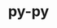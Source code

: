 ---
title: "py-py"
layout: cache
categories: [package, develop]
meta: {"versions": ["1.11.0"], "compilers": ["gcc@=11.4.0", "gcc@=9.4.0", "oneapi@=2023.2.0", "oneapi@=2023.2.1"], "oss": ["ubuntu20.04"], "platforms": ["linux"], "targets": ["aarch64", "neoverse_v1", "ppc64le", "x86_64_v3"], "stacks": ["e4s", "e4s-arm", "e4s-neoverse_v1", "e4s-oneapi", "e4s-power", "root"], "num_specs": 50, "num_specs_by_stack": {"e4s-arm": 8, "root": 50, "e4s-neoverse_v1": 6, "e4s-power": 12, "e4s": 12, "e4s-oneapi": 12}}
spec_details: [{"hash": "vd3u2a7dupv3mbqpvwahjcp5vrbmmyq3", "compiler": "gcc@=11.4.0", "versions": ["1.11.0"], "os": "ubuntu20.04", "platform": "linux", "target": "aarch64", "variants": ["build_system=python_pip"], "stacks": ["e4s-arm", "root"], "size": "-", "tarball": "https://binaries.spack.io/develop/build_cache/linux-ubuntu20.04-aarch64/gcc-11.4.0/py-py-1.11.0/linux-ubuntu20.04-aarch64-gcc-11.4.0-py-py-1.11.0-vd3u2a7dupv3mbqpvwahjcp5vrbmmyq3.spack"}, {"hash": "o2lskllzdp7mtmcebhcgf5t2gubsktin", "compiler": "gcc@=11.4.0", "versions": ["1.11.0"], "os": "ubuntu20.04", "platform": "linux", "target": "aarch64", "variants": ["build_system=python_pip"], "stacks": ["e4s-arm", "root"], "size": "-", "tarball": "https://binaries.spack.io/develop/build_cache/linux-ubuntu20.04-aarch64/gcc-11.4.0/py-py-1.11.0/linux-ubuntu20.04-aarch64-gcc-11.4.0-py-py-1.11.0-o2lskllzdp7mtmcebhcgf5t2gubsktin.spack"}, {"hash": "pnxcrtgsvahsquuzpho6j5ap4fhv3j2j", "compiler": "gcc@=11.4.0", "versions": ["1.11.0"], "os": "ubuntu20.04", "platform": "linux", "target": "aarch64", "variants": ["build_system=python_pip"], "stacks": ["e4s-arm", "root"], "size": "-", "tarball": "https://binaries.spack.io/develop/build_cache/linux-ubuntu20.04-aarch64/gcc-11.4.0/py-py-1.11.0/linux-ubuntu20.04-aarch64-gcc-11.4.0-py-py-1.11.0-pnxcrtgsvahsquuzpho6j5ap4fhv3j2j.spack"}, {"hash": "6uesi3n4y7dqyg4pibgp53rlin7i7qlb", "compiler": "gcc@=11.4.0", "versions": ["1.11.0"], "os": "ubuntu20.04", "platform": "linux", "target": "aarch64", "variants": ["build_system=python_pip"], "stacks": ["e4s-arm", "root"], "size": "-", "tarball": "https://binaries.spack.io/develop/build_cache/linux-ubuntu20.04-aarch64/gcc-11.4.0/py-py-1.11.0/linux-ubuntu20.04-aarch64-gcc-11.4.0-py-py-1.11.0-6uesi3n4y7dqyg4pibgp53rlin7i7qlb.spack"}, {"hash": "mq4d6dlfi2ocbw64rjuznzcmzxnd7jw2", "compiler": "gcc@=11.4.0", "versions": ["1.11.0"], "os": "ubuntu20.04", "platform": "linux", "target": "aarch64", "variants": ["build_system=python_pip"], "stacks": ["e4s-arm", "root"], "size": "-", "tarball": "https://binaries.spack.io/develop/build_cache/linux-ubuntu20.04-aarch64/gcc-11.4.0/py-py-1.11.0/linux-ubuntu20.04-aarch64-gcc-11.4.0-py-py-1.11.0-mq4d6dlfi2ocbw64rjuznzcmzxnd7jw2.spack"}, {"hash": "edxa7w3egt55klj7vp2vuzlpez63kfxy", "compiler": "gcc@=11.4.0", "versions": ["1.11.0"], "os": "ubuntu20.04", "platform": "linux", "target": "aarch64", "variants": ["build_system=python_pip"], "stacks": ["e4s-arm", "root"], "size": "-", "tarball": "https://binaries.spack.io/develop/build_cache/linux-ubuntu20.04-aarch64/gcc-11.4.0/py-py-1.11.0/linux-ubuntu20.04-aarch64-gcc-11.4.0-py-py-1.11.0-edxa7w3egt55klj7vp2vuzlpez63kfxy.spack"}, {"hash": "jwdpxx2nl4hxgezxqrl7euw3ng2xi5do", "compiler": "gcc@=11.4.0", "versions": ["1.11.0"], "os": "ubuntu20.04", "platform": "linux", "target": "aarch64", "variants": ["build_system=python_pip"], "stacks": ["e4s-arm", "root"], "size": "-", "tarball": "https://binaries.spack.io/develop/build_cache/linux-ubuntu20.04-aarch64/gcc-11.4.0/py-py-1.11.0/linux-ubuntu20.04-aarch64-gcc-11.4.0-py-py-1.11.0-jwdpxx2nl4hxgezxqrl7euw3ng2xi5do.spack"}, {"hash": "jd7le7ktccclcoeupzewnxxhs5vpxsx3", "compiler": "gcc@=11.4.0", "versions": ["1.11.0"], "os": "ubuntu20.04", "platform": "linux", "target": "aarch64", "variants": ["build_system=python_pip"], "stacks": ["e4s-arm", "root"], "size": "-", "tarball": "https://binaries.spack.io/develop/build_cache/linux-ubuntu20.04-aarch64/gcc-11.4.0/py-py-1.11.0/linux-ubuntu20.04-aarch64-gcc-11.4.0-py-py-1.11.0-jd7le7ktccclcoeupzewnxxhs5vpxsx3.spack"}, {"hash": "wjj2f4h4crgu3q3k6yp54gapbmp6keqc", "compiler": "gcc@=11.4.0", "versions": ["1.11.0"], "os": "ubuntu20.04", "platform": "linux", "target": "neoverse_v1", "variants": ["build_system=python_pip"], "stacks": ["e4s-neoverse_v1", "root"], "size": "-", "tarball": "https://binaries.spack.io/develop/build_cache/linux-ubuntu20.04-neoverse_v1/gcc-11.4.0/py-py-1.11.0/linux-ubuntu20.04-neoverse_v1-gcc-11.4.0-py-py-1.11.0-wjj2f4h4crgu3q3k6yp54gapbmp6keqc.spack"}, {"hash": "ebvfcwho4yrcvr6ilp7wtowvch2sz35k", "compiler": "gcc@=11.4.0", "versions": ["1.11.0"], "os": "ubuntu20.04", "platform": "linux", "target": "neoverse_v1", "variants": ["build_system=python_pip"], "stacks": ["e4s-neoverse_v1", "root"], "size": "-", "tarball": "https://binaries.spack.io/develop/build_cache/linux-ubuntu20.04-neoverse_v1/gcc-11.4.0/py-py-1.11.0/linux-ubuntu20.04-neoverse_v1-gcc-11.4.0-py-py-1.11.0-ebvfcwho4yrcvr6ilp7wtowvch2sz35k.spack"}, {"hash": "vcne2w3abxughirphg3sgeeksu6jlbtq", "compiler": "gcc@=11.4.0", "versions": ["1.11.0"], "os": "ubuntu20.04", "platform": "linux", "target": "neoverse_v1", "variants": ["build_system=python_pip"], "stacks": ["e4s-neoverse_v1", "root"], "size": "-", "tarball": "https://binaries.spack.io/develop/build_cache/linux-ubuntu20.04-neoverse_v1/gcc-11.4.0/py-py-1.11.0/linux-ubuntu20.04-neoverse_v1-gcc-11.4.0-py-py-1.11.0-vcne2w3abxughirphg3sgeeksu6jlbtq.spack"}, {"hash": "zadfh22e272nvaec3tn3422qpmaugczt", "compiler": "gcc@=11.4.0", "versions": ["1.11.0"], "os": "ubuntu20.04", "platform": "linux", "target": "neoverse_v1", "variants": ["build_system=python_pip"], "stacks": ["e4s-neoverse_v1", "root"], "size": "-", "tarball": "https://binaries.spack.io/develop/build_cache/linux-ubuntu20.04-neoverse_v1/gcc-11.4.0/py-py-1.11.0/linux-ubuntu20.04-neoverse_v1-gcc-11.4.0-py-py-1.11.0-zadfh22e272nvaec3tn3422qpmaugczt.spack"}, {"hash": "6hxuazxn5nuno7gdioll53sxmzxegt2q", "compiler": "gcc@=11.4.0", "versions": ["1.11.0"], "os": "ubuntu20.04", "platform": "linux", "target": "neoverse_v1", "variants": ["build_system=python_pip"], "stacks": ["e4s-neoverse_v1", "root"], "size": "-", "tarball": "https://binaries.spack.io/develop/build_cache/linux-ubuntu20.04-neoverse_v1/gcc-11.4.0/py-py-1.11.0/linux-ubuntu20.04-neoverse_v1-gcc-11.4.0-py-py-1.11.0-6hxuazxn5nuno7gdioll53sxmzxegt2q.spack"}, {"hash": "h33q7gyrgixc7slbyemooii4422pgsl2", "compiler": "gcc@=11.4.0", "versions": ["1.11.0"], "os": "ubuntu20.04", "platform": "linux", "target": "neoverse_v1", "variants": ["build_system=python_pip"], "stacks": ["e4s-neoverse_v1", "root"], "size": "-", "tarball": "https://binaries.spack.io/develop/build_cache/linux-ubuntu20.04-neoverse_v1/gcc-11.4.0/py-py-1.11.0/linux-ubuntu20.04-neoverse_v1-gcc-11.4.0-py-py-1.11.0-h33q7gyrgixc7slbyemooii4422pgsl2.spack"}, {"hash": "hgr7jqnyrwpbswf4qlompqrlx4kgs3ap", "compiler": "gcc@=9.4.0", "versions": ["1.11.0"], "os": "ubuntu20.04", "platform": "linux", "target": "ppc64le", "variants": ["build_system=python_pip"], "stacks": ["e4s-power", "root"], "size": "-", "tarball": "https://binaries.spack.io/develop/build_cache/linux-ubuntu20.04-ppc64le/gcc-9.4.0/py-py-1.11.0/linux-ubuntu20.04-ppc64le-gcc-9.4.0-py-py-1.11.0-hgr7jqnyrwpbswf4qlompqrlx4kgs3ap.spack"}, {"hash": "aqmysd24pd7f4inaiwdkcezsqix2ui3r", "compiler": "gcc@=9.4.0", "versions": ["1.11.0"], "os": "ubuntu20.04", "platform": "linux", "target": "ppc64le", "variants": ["build_system=python_pip"], "stacks": ["e4s-power", "root"], "size": "-", "tarball": "https://binaries.spack.io/develop/build_cache/linux-ubuntu20.04-ppc64le/gcc-9.4.0/py-py-1.11.0/linux-ubuntu20.04-ppc64le-gcc-9.4.0-py-py-1.11.0-aqmysd24pd7f4inaiwdkcezsqix2ui3r.spack"}, {"hash": "7b6ymcukfasrybv6xj3j3cwo3aehjgtk", "compiler": "gcc@=9.4.0", "versions": ["1.11.0"], "os": "ubuntu20.04", "platform": "linux", "target": "ppc64le", "variants": ["build_system=python_pip"], "stacks": ["e4s-power", "root"], "size": "-", "tarball": "https://binaries.spack.io/develop/build_cache/linux-ubuntu20.04-ppc64le/gcc-9.4.0/py-py-1.11.0/linux-ubuntu20.04-ppc64le-gcc-9.4.0-py-py-1.11.0-7b6ymcukfasrybv6xj3j3cwo3aehjgtk.spack"}, {"hash": "7l7ohai45bya6i56obtlkkqpgwixnr5i", "compiler": "gcc@=9.4.0", "versions": ["1.11.0"], "os": "ubuntu20.04", "platform": "linux", "target": "ppc64le", "variants": ["build_system=python_pip"], "stacks": ["e4s-power", "root"], "size": "-", "tarball": "https://binaries.spack.io/develop/build_cache/linux-ubuntu20.04-ppc64le/gcc-9.4.0/py-py-1.11.0/linux-ubuntu20.04-ppc64le-gcc-9.4.0-py-py-1.11.0-7l7ohai45bya6i56obtlkkqpgwixnr5i.spack"}, {"hash": "o5mwb6mdnqolq2hs7544dkscbw6kalo6", "compiler": "gcc@=9.4.0", "versions": ["1.11.0"], "os": "ubuntu20.04", "platform": "linux", "target": "ppc64le", "variants": ["build_system=python_pip"], "stacks": ["e4s-power", "root"], "size": "-", "tarball": "https://binaries.spack.io/develop/build_cache/linux-ubuntu20.04-ppc64le/gcc-9.4.0/py-py-1.11.0/linux-ubuntu20.04-ppc64le-gcc-9.4.0-py-py-1.11.0-o5mwb6mdnqolq2hs7544dkscbw6kalo6.spack"}, {"hash": "ivstchhlh2s54whjab5hl4mqvajwbvay", "compiler": "gcc@=9.4.0", "versions": ["1.11.0"], "os": "ubuntu20.04", "platform": "linux", "target": "ppc64le", "variants": ["build_system=python_pip"], "stacks": ["e4s-power", "root"], "size": "-", "tarball": "https://binaries.spack.io/develop/build_cache/linux-ubuntu20.04-ppc64le/gcc-9.4.0/py-py-1.11.0/linux-ubuntu20.04-ppc64le-gcc-9.4.0-py-py-1.11.0-ivstchhlh2s54whjab5hl4mqvajwbvay.spack"}, {"hash": "v6zlja6ceifkaobe72cx34bvq3pw5s6a", "compiler": "gcc@=9.4.0", "versions": ["1.11.0"], "os": "ubuntu20.04", "platform": "linux", "target": "ppc64le", "variants": ["build_system=python_pip"], "stacks": ["e4s-power", "root"], "size": "-", "tarball": "https://binaries.spack.io/develop/build_cache/linux-ubuntu20.04-ppc64le/gcc-9.4.0/py-py-1.11.0/linux-ubuntu20.04-ppc64le-gcc-9.4.0-py-py-1.11.0-v6zlja6ceifkaobe72cx34bvq3pw5s6a.spack"}, {"hash": "np2whgp3u55qgv3n4pm4d2phpuxaxjrw", "compiler": "gcc@=9.4.0", "versions": ["1.11.0"], "os": "ubuntu20.04", "platform": "linux", "target": "ppc64le", "variants": ["build_system=python_pip"], "stacks": ["e4s-power", "root"], "size": "-", "tarball": "https://binaries.spack.io/develop/build_cache/linux-ubuntu20.04-ppc64le/gcc-9.4.0/py-py-1.11.0/linux-ubuntu20.04-ppc64le-gcc-9.4.0-py-py-1.11.0-np2whgp3u55qgv3n4pm4d2phpuxaxjrw.spack"}, {"hash": "ckapystjwbwgi3c22z4q7l2ugag3td4f", "compiler": "gcc@=9.4.0", "versions": ["1.11.0"], "os": "ubuntu20.04", "platform": "linux", "target": "ppc64le", "variants": ["build_system=python_pip"], "stacks": ["e4s-power", "root"], "size": "-", "tarball": "https://binaries.spack.io/develop/build_cache/linux-ubuntu20.04-ppc64le/gcc-9.4.0/py-py-1.11.0/linux-ubuntu20.04-ppc64le-gcc-9.4.0-py-py-1.11.0-ckapystjwbwgi3c22z4q7l2ugag3td4f.spack"}, {"hash": "2f7ork2d57qglmbyxkew5atcyvvvdaiy", "compiler": "gcc@=9.4.0", "versions": ["1.11.0"], "os": "ubuntu20.04", "platform": "linux", "target": "ppc64le", "variants": ["build_system=python_pip"], "stacks": ["e4s-power", "root"], "size": "-", "tarball": "https://binaries.spack.io/develop/build_cache/linux-ubuntu20.04-ppc64le/gcc-9.4.0/py-py-1.11.0/linux-ubuntu20.04-ppc64le-gcc-9.4.0-py-py-1.11.0-2f7ork2d57qglmbyxkew5atcyvvvdaiy.spack"}, {"hash": "teovo27n3scgw6oa6so6f24oi6omennp", "compiler": "gcc@=9.4.0", "versions": ["1.11.0"], "os": "ubuntu20.04", "platform": "linux", "target": "ppc64le", "variants": ["build_system=python_pip"], "stacks": ["e4s-power", "root"], "size": "-", "tarball": "https://binaries.spack.io/develop/build_cache/linux-ubuntu20.04-ppc64le/gcc-9.4.0/py-py-1.11.0/linux-ubuntu20.04-ppc64le-gcc-9.4.0-py-py-1.11.0-teovo27n3scgw6oa6so6f24oi6omennp.spack"}, {"hash": "jsp3wwug5qrfyk3qrfy2xufookc7vhsz", "compiler": "gcc@=9.4.0", "versions": ["1.11.0"], "os": "ubuntu20.04", "platform": "linux", "target": "ppc64le", "variants": ["build_system=python_pip"], "stacks": ["e4s-power", "root"], "size": "-", "tarball": "https://binaries.spack.io/develop/build_cache/linux-ubuntu20.04-ppc64le/gcc-9.4.0/py-py-1.11.0/linux-ubuntu20.04-ppc64le-gcc-9.4.0-py-py-1.11.0-jsp3wwug5qrfyk3qrfy2xufookc7vhsz.spack"}, {"hash": "ycwe6u2b5gaost4o7u522dgyurueolw7", "compiler": "gcc@=11.4.0", "versions": ["1.11.0"], "os": "ubuntu20.04", "platform": "linux", "target": "x86_64_v3", "variants": ["build_system=python_pip"], "stacks": ["e4s", "root"], "size": "-", "tarball": "https://binaries.spack.io/develop/build_cache/linux-ubuntu20.04-x86_64_v3/gcc-11.4.0/py-py-1.11.0/linux-ubuntu20.04-x86_64_v3-gcc-11.4.0-py-py-1.11.0-ycwe6u2b5gaost4o7u522dgyurueolw7.spack"}, {"hash": "ma7q2pdnavjfiod7airk43gybvtn7qp5", "compiler": "gcc@=11.4.0", "versions": ["1.11.0"], "os": "ubuntu20.04", "platform": "linux", "target": "x86_64_v3", "variants": ["build_system=python_pip"], "stacks": ["e4s", "root"], "size": "-", "tarball": "https://binaries.spack.io/develop/build_cache/linux-ubuntu20.04-x86_64_v3/gcc-11.4.0/py-py-1.11.0/linux-ubuntu20.04-x86_64_v3-gcc-11.4.0-py-py-1.11.0-ma7q2pdnavjfiod7airk43gybvtn7qp5.spack"}, {"hash": "gbj5uyj4mpypfjweruqcfwsg45keb4ke", "compiler": "gcc@=11.4.0", "versions": ["1.11.0"], "os": "ubuntu20.04", "platform": "linux", "target": "x86_64_v3", "variants": ["build_system=python_pip"], "stacks": ["e4s", "root"], "size": "-", "tarball": "https://binaries.spack.io/develop/build_cache/linux-ubuntu20.04-x86_64_v3/gcc-11.4.0/py-py-1.11.0/linux-ubuntu20.04-x86_64_v3-gcc-11.4.0-py-py-1.11.0-gbj5uyj4mpypfjweruqcfwsg45keb4ke.spack"}, {"hash": "jhjinjtdnumbuccw4pjgcz7b527eyyvs", "compiler": "gcc@=11.4.0", "versions": ["1.11.0"], "os": "ubuntu20.04", "platform": "linux", "target": "x86_64_v3", "variants": ["build_system=python_pip"], "stacks": ["e4s", "root"], "size": "-", "tarball": "https://binaries.spack.io/develop/build_cache/linux-ubuntu20.04-x86_64_v3/gcc-11.4.0/py-py-1.11.0/linux-ubuntu20.04-x86_64_v3-gcc-11.4.0-py-py-1.11.0-jhjinjtdnumbuccw4pjgcz7b527eyyvs.spack"}, {"hash": "7usmspmieorvbjtxj3brwl2cakca35je", "compiler": "gcc@=11.4.0", "versions": ["1.11.0"], "os": "ubuntu20.04", "platform": "linux", "target": "x86_64_v3", "variants": ["build_system=python_pip"], "stacks": ["e4s", "root"], "size": "-", "tarball": "https://binaries.spack.io/develop/build_cache/linux-ubuntu20.04-x86_64_v3/gcc-11.4.0/py-py-1.11.0/linux-ubuntu20.04-x86_64_v3-gcc-11.4.0-py-py-1.11.0-7usmspmieorvbjtxj3brwl2cakca35je.spack"}, {"hash": "jksg3wrt3b52dufjxpzj5mjq6mjm3e3e", "compiler": "gcc@=11.4.0", "versions": ["1.11.0"], "os": "ubuntu20.04", "platform": "linux", "target": "x86_64_v3", "variants": ["build_system=python_pip"], "stacks": ["e4s", "root"], "size": "-", "tarball": "https://binaries.spack.io/develop/build_cache/linux-ubuntu20.04-x86_64_v3/gcc-11.4.0/py-py-1.11.0/linux-ubuntu20.04-x86_64_v3-gcc-11.4.0-py-py-1.11.0-jksg3wrt3b52dufjxpzj5mjq6mjm3e3e.spack"}, {"hash": "6fxlhloykhrm2es5khh24rdyuzoi3kfa", "compiler": "gcc@=11.4.0", "versions": ["1.11.0"], "os": "ubuntu20.04", "platform": "linux", "target": "x86_64_v3", "variants": ["build_system=python_pip"], "stacks": ["e4s", "root"], "size": "-", "tarball": "https://binaries.spack.io/develop/build_cache/linux-ubuntu20.04-x86_64_v3/gcc-11.4.0/py-py-1.11.0/linux-ubuntu20.04-x86_64_v3-gcc-11.4.0-py-py-1.11.0-6fxlhloykhrm2es5khh24rdyuzoi3kfa.spack"}, {"hash": "47h5n6omkicqihf3y76vhuy6kn7i7tni", "compiler": "gcc@=11.4.0", "versions": ["1.11.0"], "os": "ubuntu20.04", "platform": "linux", "target": "x86_64_v3", "variants": ["build_system=python_pip"], "stacks": ["e4s", "root"], "size": "-", "tarball": "https://binaries.spack.io/develop/build_cache/linux-ubuntu20.04-x86_64_v3/gcc-11.4.0/py-py-1.11.0/linux-ubuntu20.04-x86_64_v3-gcc-11.4.0-py-py-1.11.0-47h5n6omkicqihf3y76vhuy6kn7i7tni.spack"}, {"hash": "x6322ni2ejor3bvixsa5whsggf5hkjmm", "compiler": "gcc@=11.4.0", "versions": ["1.11.0"], "os": "ubuntu20.04", "platform": "linux", "target": "x86_64_v3", "variants": ["build_system=python_pip"], "stacks": ["e4s", "root"], "size": "-", "tarball": "https://binaries.spack.io/develop/build_cache/linux-ubuntu20.04-x86_64_v3/gcc-11.4.0/py-py-1.11.0/linux-ubuntu20.04-x86_64_v3-gcc-11.4.0-py-py-1.11.0-x6322ni2ejor3bvixsa5whsggf5hkjmm.spack"}, {"hash": "mhkrfxwli4s4oixscgi4wr4qo6ivigt3", "compiler": "gcc@=11.4.0", "versions": ["1.11.0"], "os": "ubuntu20.04", "platform": "linux", "target": "x86_64_v3", "variants": ["build_system=python_pip"], "stacks": ["e4s", "root"], "size": "-", "tarball": "https://binaries.spack.io/develop/build_cache/linux-ubuntu20.04-x86_64_v3/gcc-11.4.0/py-py-1.11.0/linux-ubuntu20.04-x86_64_v3-gcc-11.4.0-py-py-1.11.0-mhkrfxwli4s4oixscgi4wr4qo6ivigt3.spack"}, {"hash": "hxanmoi2p4jqon5d4egdbfyhj2jrawan", "compiler": "gcc@=11.4.0", "versions": ["1.11.0"], "os": "ubuntu20.04", "platform": "linux", "target": "x86_64_v3", "variants": ["build_system=python_pip"], "stacks": ["e4s", "root"], "size": "-", "tarball": "https://binaries.spack.io/develop/build_cache/linux-ubuntu20.04-x86_64_v3/gcc-11.4.0/py-py-1.11.0/linux-ubuntu20.04-x86_64_v3-gcc-11.4.0-py-py-1.11.0-hxanmoi2p4jqon5d4egdbfyhj2jrawan.spack"}, {"hash": "57xbcbij5yye4i3irf5nigdv4balttw5", "compiler": "gcc@=11.4.0", "versions": ["1.11.0"], "os": "ubuntu20.04", "platform": "linux", "target": "x86_64_v3", "variants": ["build_system=python_pip"], "stacks": ["e4s", "root"], "size": "-", "tarball": "https://binaries.spack.io/develop/build_cache/linux-ubuntu20.04-x86_64_v3/gcc-11.4.0/py-py-1.11.0/linux-ubuntu20.04-x86_64_v3-gcc-11.4.0-py-py-1.11.0-57xbcbij5yye4i3irf5nigdv4balttw5.spack"}, {"hash": "sfisu4w5qbwwdf2c42mlj25hr3mytriw", "compiler": "oneapi@=2023.2.0", "versions": ["1.11.0"], "os": "ubuntu20.04", "platform": "linux", "target": "x86_64_v3", "variants": ["build_system=python_pip"], "stacks": ["e4s-oneapi", "root"], "size": "-", "tarball": "https://binaries.spack.io/develop/build_cache/linux-ubuntu20.04-x86_64_v3/oneapi-2023.2.0/py-py-1.11.0/linux-ubuntu20.04-x86_64_v3-oneapi-2023.2.0-py-py-1.11.0-sfisu4w5qbwwdf2c42mlj25hr3mytriw.spack"}, {"hash": "4vycefwoxp4hptnzydjofz2kiq6ippkr", "compiler": "oneapi@=2023.2.1", "versions": ["1.11.0"], "os": "ubuntu20.04", "platform": "linux", "target": "x86_64_v3", "variants": ["build_system=python_pip"], "stacks": ["e4s-oneapi", "root"], "size": "-", "tarball": "https://binaries.spack.io/develop/build_cache/linux-ubuntu20.04-x86_64_v3/oneapi-2023.2.1/py-py-1.11.0/linux-ubuntu20.04-x86_64_v3-oneapi-2023.2.1-py-py-1.11.0-4vycefwoxp4hptnzydjofz2kiq6ippkr.spack"}, {"hash": "tdp52dxrkd72hzyklltepjgkj7alsvg7", "compiler": "oneapi@=2023.2.1", "versions": ["1.11.0"], "os": "ubuntu20.04", "platform": "linux", "target": "x86_64_v3", "variants": ["build_system=python_pip"], "stacks": ["e4s-oneapi", "root"], "size": "-", "tarball": "https://binaries.spack.io/develop/build_cache/linux-ubuntu20.04-x86_64_v3/oneapi-2023.2.1/py-py-1.11.0/linux-ubuntu20.04-x86_64_v3-oneapi-2023.2.1-py-py-1.11.0-tdp52dxrkd72hzyklltepjgkj7alsvg7.spack"}, {"hash": "qde6ptaatygfwcyyeuqfrnqt6sfccxrr", "compiler": "oneapi@=2023.2.1", "versions": ["1.11.0"], "os": "ubuntu20.04", "platform": "linux", "target": "x86_64_v3", "variants": ["build_system=python_pip"], "stacks": ["e4s-oneapi", "root"], "size": "-", "tarball": "https://binaries.spack.io/develop/build_cache/linux-ubuntu20.04-x86_64_v3/oneapi-2023.2.1/py-py-1.11.0/linux-ubuntu20.04-x86_64_v3-oneapi-2023.2.1-py-py-1.11.0-qde6ptaatygfwcyyeuqfrnqt6sfccxrr.spack"}, {"hash": "ztwmznxup6zytuolc6gaamosbie2cc5a", "compiler": "oneapi@=2023.2.1", "versions": ["1.11.0"], "os": "ubuntu20.04", "platform": "linux", "target": "x86_64_v3", "variants": ["build_system=python_pip"], "stacks": ["e4s-oneapi", "root"], "size": "-", "tarball": "https://binaries.spack.io/develop/build_cache/linux-ubuntu20.04-x86_64_v3/oneapi-2023.2.1/py-py-1.11.0/linux-ubuntu20.04-x86_64_v3-oneapi-2023.2.1-py-py-1.11.0-ztwmznxup6zytuolc6gaamosbie2cc5a.spack"}, {"hash": "xomamy76kctf5ytmbuepxpok7i6glkl2", "compiler": "oneapi@=2023.2.1", "versions": ["1.11.0"], "os": "ubuntu20.04", "platform": "linux", "target": "x86_64_v3", "variants": ["build_system=python_pip"], "stacks": ["e4s-oneapi", "root"], "size": "-", "tarball": "https://binaries.spack.io/develop/build_cache/linux-ubuntu20.04-x86_64_v3/oneapi-2023.2.1/py-py-1.11.0/linux-ubuntu20.04-x86_64_v3-oneapi-2023.2.1-py-py-1.11.0-xomamy76kctf5ytmbuepxpok7i6glkl2.spack"}, {"hash": "wlzp64vqcim4aujawalwxjzq2rvyz4s7", "compiler": "oneapi@=2023.2.1", "versions": ["1.11.0"], "os": "ubuntu20.04", "platform": "linux", "target": "x86_64_v3", "variants": ["build_system=python_pip"], "stacks": ["e4s-oneapi", "root"], "size": "-", "tarball": "https://binaries.spack.io/develop/build_cache/linux-ubuntu20.04-x86_64_v3/oneapi-2023.2.1/py-py-1.11.0/linux-ubuntu20.04-x86_64_v3-oneapi-2023.2.1-py-py-1.11.0-wlzp64vqcim4aujawalwxjzq2rvyz4s7.spack"}, {"hash": "kaqcxcdzpddhljxrof2qbb3fdln3z37j", "compiler": "oneapi@=2023.2.1", "versions": ["1.11.0"], "os": "ubuntu20.04", "platform": "linux", "target": "x86_64_v3", "variants": ["build_system=python_pip"], "stacks": ["e4s-oneapi", "root"], "size": "-", "tarball": "https://binaries.spack.io/develop/build_cache/linux-ubuntu20.04-x86_64_v3/oneapi-2023.2.1/py-py-1.11.0/linux-ubuntu20.04-x86_64_v3-oneapi-2023.2.1-py-py-1.11.0-kaqcxcdzpddhljxrof2qbb3fdln3z37j.spack"}, {"hash": "ccy6ao6jlzk3et6jjwcgqo5cfc7plyrk", "compiler": "oneapi@=2023.2.1", "versions": ["1.11.0"], "os": "ubuntu20.04", "platform": "linux", "target": "x86_64_v3", "variants": ["build_system=python_pip"], "stacks": ["e4s-oneapi", "root"], "size": "-", "tarball": "https://binaries.spack.io/develop/build_cache/linux-ubuntu20.04-x86_64_v3/oneapi-2023.2.1/py-py-1.11.0/linux-ubuntu20.04-x86_64_v3-oneapi-2023.2.1-py-py-1.11.0-ccy6ao6jlzk3et6jjwcgqo5cfc7plyrk.spack"}, {"hash": "e6hnjytteifxrhvfbyzbftlh6mvdvwb5", "compiler": "oneapi@=2023.2.1", "versions": ["1.11.0"], "os": "ubuntu20.04", "platform": "linux", "target": "x86_64_v3", "variants": ["build_system=python_pip"], "stacks": ["e4s-oneapi", "root"], "size": "-", "tarball": "https://binaries.spack.io/develop/build_cache/linux-ubuntu20.04-x86_64_v3/oneapi-2023.2.1/py-py-1.11.0/linux-ubuntu20.04-x86_64_v3-oneapi-2023.2.1-py-py-1.11.0-e6hnjytteifxrhvfbyzbftlh6mvdvwb5.spack"}, {"hash": "2ax4picldjcrp64smxhlgm33syqfrxo7", "compiler": "oneapi@=2023.2.1", "versions": ["1.11.0"], "os": "ubuntu20.04", "platform": "linux", "target": "x86_64_v3", "variants": ["build_system=python_pip"], "stacks": ["e4s-oneapi", "root"], "size": "-", "tarball": "https://binaries.spack.io/develop/build_cache/linux-ubuntu20.04-x86_64_v3/oneapi-2023.2.1/py-py-1.11.0/linux-ubuntu20.04-x86_64_v3-oneapi-2023.2.1-py-py-1.11.0-2ax4picldjcrp64smxhlgm33syqfrxo7.spack"}, {"hash": "mafnvrlgtmrytir6iyelz5rjtmgitl7m", "compiler": "oneapi@=2023.2.1", "versions": ["1.11.0"], "os": "ubuntu20.04", "platform": "linux", "target": "x86_64_v3", "variants": ["build_system=python_pip"], "stacks": ["e4s-oneapi", "root"], "size": "-", "tarball": "https://binaries.spack.io/develop/build_cache/linux-ubuntu20.04-x86_64_v3/oneapi-2023.2.1/py-py-1.11.0/linux-ubuntu20.04-x86_64_v3-oneapi-2023.2.1-py-py-1.11.0-mafnvrlgtmrytir6iyelz5rjtmgitl7m.spack"}]
---